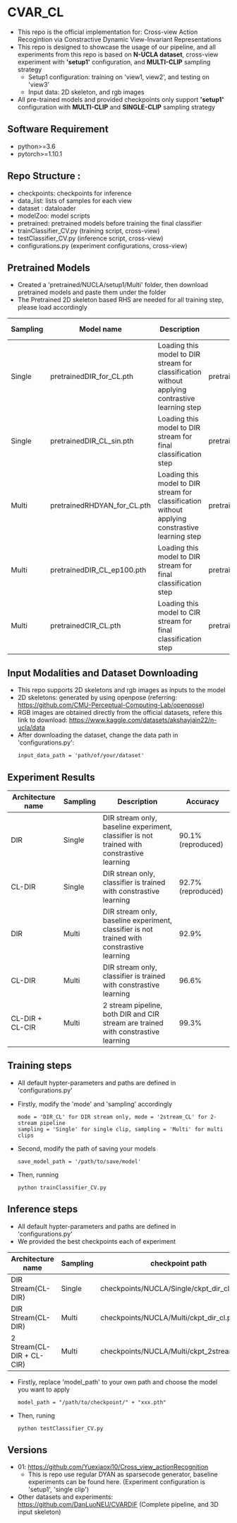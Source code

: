 # CVAR_CL
  * This repo is the official implementation for: Cross-view Action Recogintion via Constractive Dynamic View-Invariant Representations
  * This repo is designed to showcase the usage of our pipeline, and all experiments from this repo is based on **N-UCLA dataset**, cross-view experiment with **'setup1'** configuration, and **MULTI-CLIP** sampling strategy
      * Setup1 configuration: training on 'view1, view2', and testing on 'view3'
      * Input data: 2D skeleton, and rgb images 
  * All pre-trained models and provided checkpoints only support **'setup1'** configuration with **MULTI-CLIP** and **SINGLE-CLIP** sampling strategy


## Software Requirement
  * python>=3.6
  * pytorch>=1.10.1
  
## Repo Structure :
  * checkpoints: checkpoints for inference
  * data_list: lists of samples for each view
  * dataset : dataloader
  * modelZoo: model scripts
  * pretrained: pretrained models before training the final classifier
  * trainClassifier_CV.py (training script, cross-view)
  * testClassifier_CV.py (inference script, cross-view)
  * configurations.py (experiment configurations, cross-view)

## Pretrained Models
  * Created a 'pretrained/NUCLA/setup1/Multi' folder, then download pretrained models and paste them under the folder
  * The Pretrained 2D skeleton based RHS are needed for all training step, please load accordingly
    
  |Sampling| Model name | Description| Model Path | Gumbel Threshold|
  |---| --- | --- | --- | --- |
  |Single| pretrainedDIR_for_CL.pth | Loading this model to DIR stream for classification without applying contrastive learning step| pretrained/UCLA/setup1/Single | 0.503 |
  |Single| pretrainedDIR_CL_sin.pth | Loading this model to DIR stream for final classification step| pretrained/NUCLA/setup1/Single| 0.503 |
  |Multi| pretrainedRHDYAN_for_CL.pth| Loading this model to DIR stream for classification without applying constrastive learning step| pretrained/UCLA/setup1/Multi | 0.505 |
  |Multi| pretrainedDIR_CL_ep100.pth | Loading this model to DIR stream for final classification step| pretrained/NUCLA/setup1/Multi | |
  |Multi| pretrainedCIR_CL.pth | Loading this model to CIR stream for final classification step| pretrained/NUCLA/setup1/Multi | |
  

## Input Modalities and Dataset Downloading
  * This repo supports 2D skeletons and rgb images as inputs to the model 
  * 2D skeletons: generated by using openpose (referring: https://github.com/CMU-Perceptual-Computing-Lab/openpose)
  * RGB images are obtained directly from the official datasets, refere this link to download: https://www.kaggle.com/datasets/akshayjain22/n-ucla/data 
  * After downloading the dataset, change the data path in 'configurations.py': 
    ```
    input_data_path = 'path/of/your/dataset'
    ```


## Experiment Results
  
  | Architecture name | Sampling| Description | Accuracy |
  | --- | --- | ---| --- |
  | DIR | Single | DIR stream only, baseline experiment, classifier is not trained with constrastive learning | 90.1% (reproduced)| 
  | CL-DIR | Single | DIR strean only, classifier is trained with constrastive learning | 92.7% (reproduced) |
  | DIR | Multi | DIR stream only, baseline experiment, classifier is not trained with constrastive learning | 92.9% | 
  | CL-DIR | Multi | DIR stream only, classifier is trained with constrastive learning  | 96.6% |
  | CL-DIR + CL-CIR | Multi | 2 stream pipeline, both DIR and CIR stream are trained with constrastive learning | 99.3% |

## Training steps
 * All default hypter-parameters and paths are defined in 'configurations.py'
 * Firstly, modify the 'mode' and 'sampling' accordingly
    ```
    mode = 'DIR_CL' for DIR stream only, mode = '2stream_CL' for 2-stream pipeline
    sampling = 'Single' for single clip, sampling = 'Multi' for multi clips
    ```

  * Second, modify the path of saving your models
    ```
    save_model_path = '/path/to/save/model'
    ```
  * Then, running
    ```
    python trainClassifier_CV.py
    ```

## Inference steps
 * All default hypter-parameters and paths are defined in 'configurations.py'
 * We provided the best checkpoints each of experiment
 
  | Architecture name | Sampling | checkpoint path 
  | --- | --- | --- |
  | DIR Stream(CL-DIR) | Single | checkpoints/NUCLA/Single/ckpt_dir_cl_sin.pth |
  | DIR Stream(CL-DIR) | Multi | checkpoints/NUCLA/Multi/ckpt_dir_cl.pth | 
  | 2 Stream(CL-DIR + CL-CIR) | Multi | checkpoints/NUCLA/Multi/ckpt_2stream_cl.pth | 

 * Firstly, replace 'model_path' to your own path and choose the model you want to apply 
    ```
    model_path = "/path/to/checkpoint/" + "xxx.pth"
    ```
 * Then, runing
   ```
   python testClassifier_CV.py
   ```


## Versions
  * 01: https://github.com/Yuexiaoxi10/Cross_view_actionRecognition
      * This is repo use regular DYAN as sparsecode generator, baseline experiments can be found here. (Experiment configuration is 'setup1', 'single clip')
  * Other datasets and experiments: https://github.com/DanLuoNEU/CVARDIF (Complete pipeline, and 3D input skeleton)
    


  



